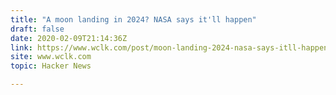 ```yaml
---
title: "A moon landing in 2024? NASA says it'll happen"
draft: false
date: 2020-02-09T21:14:36Z
link: https://www.wclk.com/post/moon-landing-2024-nasa-says-itll-happen-others-say-no-way?utm_medium=RSS&utm_source=hune
site: www.wclk.com
topic: Hacker News  

---
```

